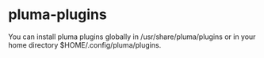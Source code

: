 pluma-plugins
=============

You can install pluma plugins globally in /usr/share/pluma/plugins or in your home directory $HOME/.config/pluma/plugins.
